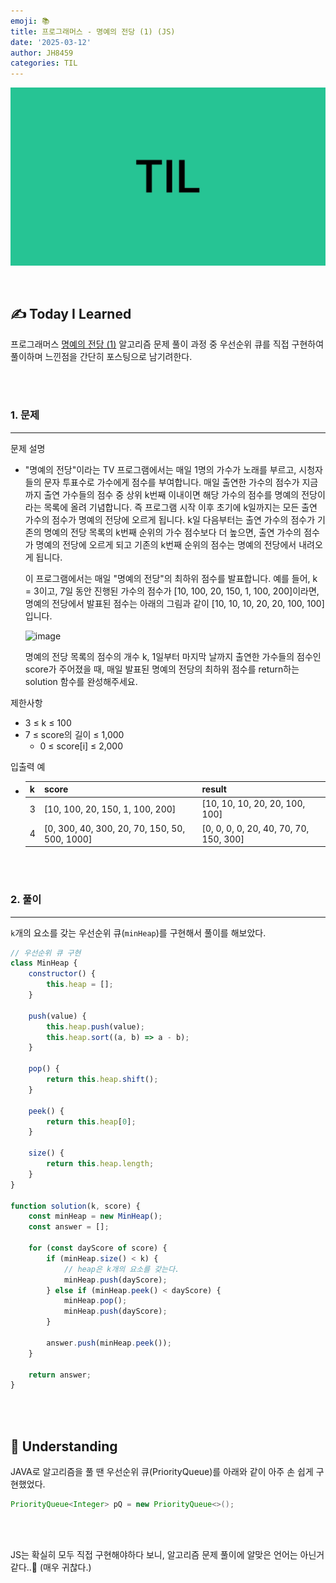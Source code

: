 ```yaml
---
emoji: 📚
title: 프로그래머스 - 명예의 전당 (1) (JS)
date: '2025-03-12'
author: JH8459
categories: TIL
---
```


![github-blog.png](../../../assets/common/til.jpeg)

<br>

## ✍️ **T**oday **I** **L**earned

프로그래머스 <a href="https://school.programmers.co.kr/learn/courses/30/lessons/138477" target="_blank">명예의 전당 (1)</a> 알고리즘 문제 풀이 과정 중 우선순위 큐를 직접 구현하여 풀이하며 느낀점을 간단히 포스팅으로 남기려한다.

<br>
<br>

### 1. 문제

---

문제 설명
  
- "명예의 전당"이라는 TV 프로그램에서는 매일 1명의 가수가 노래를 부르고, 시청자들의 문자 투표수로 가수에게 점수를 부여합니다. 매일 출연한 가수의 점수가 지금까지 출연 가수들의 점수 중 상위 k번째 이내이면 해당 가수의 점수를 명예의 전당이라는 목록에 올려 기념합니다. 즉 프로그램 시작 이후 초기에 k일까지는 모든 출연 가수의 점수가 명예의 전당에 오르게 됩니다. k일 다음부터는 출연 가수의 점수가 기존의 명예의 전당 목록의 k번째 순위의 가수 점수보다 더 높으면, 출연 가수의 점수가 명예의 전당에 오르게 되고 기존의 k번째 순위의 점수는 명예의 전당에서 내려오게 됩니다.

  이 프로그램에서는 매일 "명예의 전당"의 최하위 점수를 발표합니다. 예를 들어, k = 3이고, 7일 동안 진행된 가수의 점수가 [10, 100, 20, 150, 1, 100, 200]이라면, 명예의 전당에서 발표된 점수는 아래의 그림과 같이 [10, 10, 10, 20, 20, 100, 100]입니다.

  ![image](https://grepp-programmers.s3.ap-northeast-2.amazonaws.com/files/production/b0893853-7471-47c0-b7e5-1e8b46002810/%EA%B7%B8%EB%A6%BC1.png)

  명예의 전당 목록의 점수의 개수 k, 1일부터 마지막 날까지 출연한 가수들의 점수인 score가 주어졌을 때, 매일 발표된 명예의 전당의 최하위 점수를 return하는 solution 함수를 완성해주세요.

제한사항

- 3 ≤ k ≤ 100
- 7 ≤ score의 길이 ≤ 1,000
  - 0 ≤ score[i] ≤ 2,000

입출력 예

- |k|score|result|
  |------|---|---|
  |3|[10, 100, 20, 150, 1, 100, 200]|[10, 10, 10, 20, 20, 100, 100]|
  |4|[0, 300, 40, 300, 20, 70, 150, 50, 500, 1000]|[0, 0, 0, 0, 20, 40, 70, 70, 150, 300]|

<br>
<br>

### 2. 풀이
---

`k`개의 요소를 갖는 우선순위 큐(`minHeap`)를 구현해서 풀이를 해보았다.

```javascript
// 우선순위 큐 구현
class MinHeap {
    constructor() {
        this.heap = [];
    }

    push(value) {
        this.heap.push(value);
        this.heap.sort((a, b) => a - b);
    }

    pop() {
        return this.heap.shift();
    }

    peek() {
        return this.heap[0];
    }

    size() {
        return this.heap.length;
    }
}

function solution(k, score) {
    const minHeap = new MinHeap();
    const answer = [];

    for (const dayScore of score) {
        if (minHeap.size() < k) {
            // heap은 k개의 요소를 갖는다.
            minHeap.push(dayScore);
        } else if (minHeap.peek() < dayScore) {
            minHeap.pop();
            minHeap.push(dayScore);
        }
        
        answer.push(minHeap.peek());
    }

    return answer;
}
```

<br>
<br>

## 🤔 Understanding

JAVA로 알고리즘을 풀 땐 우선순위 큐(PriorityQueue)를 아래와 같이 아주 손 쉽게 구현했었다.

```java
PriorityQueue<Integer> pQ = new PriorityQueue<>();
```

<br>
<br>

JS는 확실히 모두 직접 구현해야하다 보니, 알고리즘 문제 풀이에 알맞은 언어는 아닌거같다..🥲 (매우 귀찮다.)

<br>
<br>

